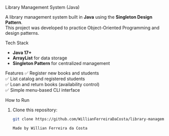 Library Management System (Java)

A library management system built in **Java** using the **Singleton Design Pattern**.  
This project was developed to practice Object-Oriented Programming and design patterns.

Tech Stack
- **Java 17+**
- **ArrayList** for data storage
- **Singleton Pattern** for centralized management

Features
✅ Register new books and students  
✅ List catalog and registered students  
✅ Loan and return books (availability control)  
✅ Simple menu-based CLI interface  

How to Run
1. Clone this repository:
   ```bash
   git clone https://github.com/WillianFerreiraDaCosta/library-management-java.git

   Made by Willian Ferreira da Costa
